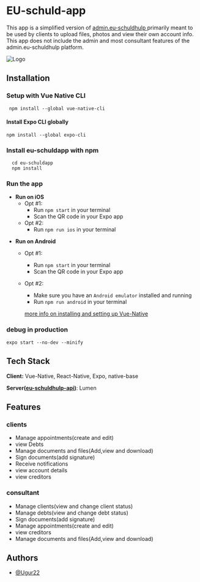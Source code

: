 
# EU-schuld-app
This app is a simplified version of [admin.eu-schuldhulp ](https://github.com/EU-IT/consulent) 
primarily meant to be used by clients to upload files, photos and view their own account info. This app does not include the admin and most consultant features of the admin.eu-schuldhulp platform.

![Logo](https://www.eu-bewindvoering.nl/wp-content/uploads/2017/06/SmallLogo.png)

## Installation 

### Setup with Vue Native CLI

```
 npm install --global vue-native-cli
```

#### Install Expo CLI globally
```
npm install --global expo-cli
```

### Install eu-schuldapp with npm

``` 
  cd eu-schuldapp
  npm install
```

### Run the app

* **Run on iOS**
  * Opt #1:
    * Run `npm start` in your terminal
    * Scan the QR code in your Expo app
  * Opt #2:
    * Run `npm run ios` in your terminal

- **Run on Android**
  * Opt #1:
    * Run `npm start` in your terminal
    * Scan the QR code in your Expo app
  * Opt #2:
    * Make sure you have an `Android emulator` installed and running
    * Run `npm run android` in your terminal

    [more info on installing and setting up Vue-Native](https://vue-native.io/docs/installation.html)

### debug in production
```
expo start --no-dev --minify
```
    
## Tech Stack

**Client:** Vue-Native, React-Native, Expo, native-base

**Server([eu-schuldhulp-api](https://github.com/EU-IT/eu-schuldhulp-api))**: Lumen
  
## Features

### clients
- Manage appointments(create and edit)
- view Debts
- Manage documents and files(Add,view and download)
- Sign documents(add signature)
- Receive notifications
- view account details
- view creditors

### consultant
- Manage clients(view and change client status)
- Manage debts(view and change debt status)
- Sign documents(add signature)
- Manage appointments(create and edit)
- view creditors
- Manage documents and files(Add,view and download)
  
## Authors

- [@Ugur22](https://github.com/Ugur22)


